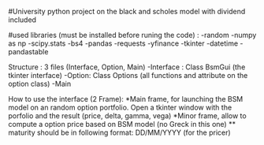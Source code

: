 #University python project on the black and scholes model with dividend included


#used libraries (must be installed before runing the code) : 
-random
-numpy as np
-scipy.stats
-bs4
-pandas
-requests
-yfinance
-tkinter
-datetime
-pandastable

Structure : 3 files (Interface, Option, Main)
-Interface : Class BsmGui (the tkinter interface)
-Option: Class Options (all functions and attribute on the option class)
-Main

How to use the interface (2 Frame):
*Main frame, for launching the BSM model on an random option portfolio. Open a tkinter window with the porfolio and the result (price, delta, gamma, vega)
*Minor frame, allow to compute a option price based on BSM model (no Greck in this one)
** maturity should be in following format: DD/MM/YYYY (for the pricer)
